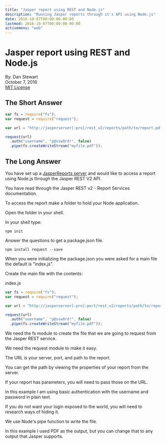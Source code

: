 ```yaml
---
title: "Jasper report using REST and Node.js"
description: "Running Jasper reports through it's API using Node.js"
date: 2016-10-07T00:00:00-00:00
lastmod: 2016-10-07T00:00:00-00:00
activemenu: "web"
---
```


# Jasper report using REST and Node.js

By: Dan Stewart\
October 7, 2016\
[MIT License](https://mit-license.org)

## The Short Answer

```javascript
var fs = require("fs");
var request = require("request");

var url = "http://jasperserver[-pro]/rest_v2/reports/path/to/report.pdf";

request(url)
  .auth("username", "p@ssw0rd!", false)
  .pipe(fs.createWriteStream("myfile.pdf"));
```

## The Long Answer

You have set up a [JasperReports server](https://community.jaspersoft.com) 
and would like to access a report using Node.js through the Jasper REST V2 API.

You have read through the Jasper REST v2 - Report Services documentation.

To access the report make a folder to hold your Node application.

Open the folder in your shell.

In your shell type:

```shell
npm init
```

Answer the questions to get a package.json file.

```shell
npm install request --save
```

When you were initializing the package.json you were asked for a main file the default is "index.js".

Create the main file with the contents:

index.js
```javascript
var fs = require("fs");
var request = require("request");

var url = "http://jasperserver[-pro]:port/rest_v2/reports/path/to/report.pdf";

request(url)
  .auth("username", "p@ssw0rd!", false)
  .pipe(fs.createWriteStream("myfile.pdf"));
```

We need the fs module to create the file that we are going to request from the Jasper REST service.

We need the request module to make it easy.

The URL is your server, port, and path to the report.

You can get the path by viewing the properties of your report from the server.

If your report has parameters, you will need to pass those on the URL.

In this example I am using basic authentication with the username and password in plain text.

If you do not want your login exposed to the world, you will need to research ways of hiding it.

We use Node's pipe function to write the file.

In this example I used PDF as the output, but you can change that to any output that Jasper supports.